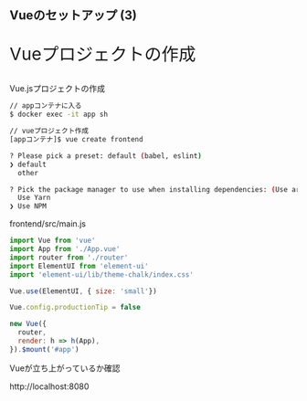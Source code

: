 
## Vueのセットアップ (3)

<p style="font-size: 30px">Vueプロジェクトの作成</p>


>>>

Vue.jsプロジェクトの作成

```bash
// appコンテナに入る
$ docker exec -it app sh

// vueプロジェクト作成
[appコンテナ]$ vue create frontend

? Please pick a preset: default (babel, eslint) 
❯ default
  other

? Pick the package manager to use when installing dependencies: (Use arrow keys)
  Use Yarn 
❯ Use NPM 
```

>>>

frontend/src/main.js

```javascript
import Vue from 'vue'
import App from './App.vue'
import router from './router'
import ElementUI from 'element-ui'
import 'element-ui/lib/theme-chalk/index.css'

Vue.use(ElementUI, { size: 'small'})

Vue.config.productionTip = false

new Vue({
  router,
  render: h => h(App),
}).$mount('#app')

```

>>>

Vueが立ち上がっているか確認

http://localhost:8080
